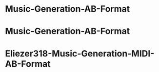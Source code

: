 # Music-Generation-AB-Format
# Music-Generation-AB-Format
# Eliezer318-Music-Generation-MIDI-AB-Format

